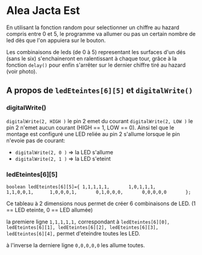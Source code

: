 # Alea Jacta Est

En utilisant la fonction random pour selectionner un chiffre
au hazard compris entre 0 et 5, le programme va allumer ou pas
un certain nombre de led dès que l'on appuiera sur le bouton.

Les combinaisons de leds (de 0 à 5) representant les surfaces
d'un dés (sans le six) s'enchaineront en ralentissant à chaque
tour, grâce à la fonction `delay()` pour enfin s'arrêter sur 
le dernier chiffre tiré au hazard (voir photo).

## A propos de `ledEteintes[6][5]` et `digitalWrite()`

### digitalWrite()

 `digitalWrite(2, HIGH )` le pin 2 emet du courant
`digitalWrite(2, LOW )` le pin 2 n'emet aucun courant
(HIGH == 1, LOW == 0).
Ainsi tel que le montage est configuré une LED reliée au pin 2
s'allume lorsque le pin n'evoie pas de courant:
- `digitalWrite(2, 0 )` => la LED s'allume
- `digitalWrite(2, 1 )` => la LED s'eteint

 
### ledEteintes[6][5]
 
`boolean ledEteintes[6][5]={
  1,1,1,1,1,      
  1,0,1,1,1,      
  1,1,0,0,1,     
  1,0,0,0,1,      
  0,1,0,0,0,      
  0,0,0,0,0      
};`

Ce tableau à 2 dimensions nous permet de créer
6 combinaisons de LED.
(1 == LED eteinte, 0 == LED allumée)

la premiere ligne `1,1,1,1,1,` correspondant à
`ledEteintes[6][0],
ledEteintes[6][1],
ledEteintes[6][2],
ledEteintes[6][3],
ledEteintes[6][4],`
permet d'eteindre toutes les LED.

à l'inverse la derniere ligne `0,0,0,0,0` les allume
toutes.

 

 

 
